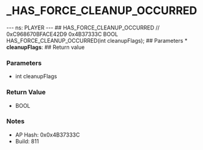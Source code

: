 # _HAS_FORCE_CLEANUP_OCCURRED

--- ns: PLAYER --- ## HAS_FORCE_CLEANUP_OCCURRED  // 0xC968670BFACE42D9 0x4B37333C BOOL HAS_FORCE_CLEANUP_OCCURRED(int cleanupFlags);   ## Parameters * **cleanupFlags**:  ## Return value

### Parameters
* int cleanupFlags

### Return Value
* BOOL

### Notes
* AP Hash: 0x0x4B37333C
* Build: 811

